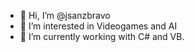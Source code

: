 - 👋 Hi, I’m @jsanzbravo
- 👀 I’m interested in Videogames and AI
- 🌱 I’m currently working with C# and VB.

<!---
jsanzbravo/jsanzbravo is a ✨ special ✨ repository because its `README.md` (this file) appears on your GitHub profile.
You can click the Preview link to take a look at your changes.
--->
